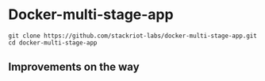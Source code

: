 # Docker-multi-stage-app

```
git clone https://github.com/stackriot-labs/docker-multi-stage-app.git
cd docker-multi-stage-app
```

## Improvements on the way
